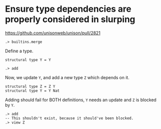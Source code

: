 # Ensure type dependencies are properly considered in slurping

https://github.com/unisonweb/unison/pull/2821

```ucm:hide
.> builtins.merge
```


Define a type.

```unison:hide
structural type Y = Y
```

```ucm:hide
.> add
```

Now, we update `Y`, and add a new type `Z` which depends on it.

```unison
structural type Z = Z Y
structural type Y = Y Nat
```

Adding should fail for BOTH definitions, `Y` needs an update and `Z` is blocked by `Y`.
```ucm:error
.> add 
-- This shouldn't exist, because it should've been blocked.
.> view Z
```
